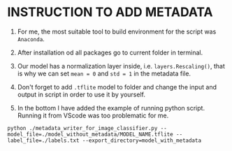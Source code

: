 
# INSTRUCTION TO ADD METADATA
1. For me, the most suitable tool to build environment for the script was `Anaconda`.

2. After installation od all packages go to current folder in terminal.

3. Our model has a normalization layer inside, i.e. `layers.Rescaling()`, that is why we can set `mean = 0` and `std = 1` in the metadata file.

4. Don't forget to add `.tflite` model to folder and change the input and output in script in order to use it by yourself.

5. In the bottom I have added the example of running python script. Running it from VScode was too problematic for me.

`python ./metadata_writer_for_image_classifier.py --model_file=./model_without_metadata/MODEL_NAME.tflite --label_file=./labels.txt --export_directory=model_with_metadata`